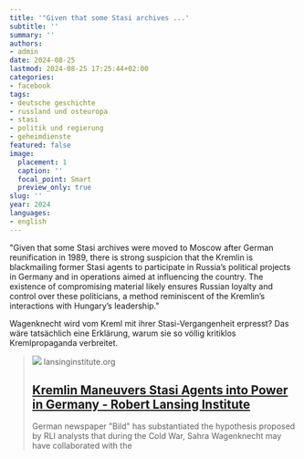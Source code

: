 ```yaml
---
title: '"Given that some Stasi archives ...'
subtitle: ''
summary: ''
authors:
- admin
date: 2024-08-25
lastmod: 2024-08-25 17:25:44+02:00
categories:
- facebook
tags:
- deutsche geschichte
- russland und osteuropa
- stasi
- politik und regierung
- geheimdienste
featured: false
image:
  placement: 1
  caption: ''
  focal_point: Smart
  preview_only: true
slug: ''
year: 2024
languages:
- english
---
```


"Given that some Stasi archives were moved to Moscow after German reunification in 1989, there is strong suspicion that the Kremlin is blackmailing former Stasi agents to participate in Russia’s political projects in Germany and in operations aimed at influencing the country. The existence of compromising material likely ensures Russian loyalty and control over these politicians, a method reminiscent of the Kremlin’s interactions with Hungary’s leadership."

Wagenknecht wird vom Kreml mit ihrer Stasi-Vergangenheit erpresst? Das wäre tatsächlich eine Erklärung, warum sie so völlig kritiklos Kremlpropaganda verbreitet.
> [![](https://i0.wp.com/lansinginstitute.org/wp-content/uploads/2024/08/GFUSN7sXsAAHJjq.jpeg)](https://lansinginstitute.org/2024/08/19/kremlin-maneuvers-stasi-agents-into-power-in-germany/)
> lansinginstitute.org
> ## [Kremlin Maneuvers Stasi Agents into Power in Germany - Robert Lansing Institute](https://lansinginstitute.org/2024/08/19/kremlin-maneuvers-stasi-agents-into-power-in-germany/)
>
>German newspaper "Bild" has substantiated the hypothesis proposed by RLI analysts that during the Cold War, Sahra Wagenknecht may have collaborated with the